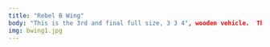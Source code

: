```yaml
---
title: "Rebel B Wing"
body: "This is the 3rd and final full size, 3 3 4", wooden vehicle.  The Rebel B-Wing features foldable and lockable wings, a rotating cockpit, landing gear, and possibly spring-loaded lasers. "
img: bwing1.jpg
---
```

